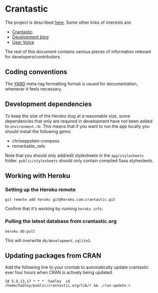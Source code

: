 # Crantastic

The project is described [here](http://dev.crantastic.org/about). Some other
links of interests are:

- [Crantastic](http://crantastic.org/)
- [Development blog](http://blog.crantastic.org/)
- [User Voice](http://crantastic.uservoice.com/)

The rest of this document contains various pieces of information relevant for
developers/contributors.

## Coding conventions

The [YARD](http://github.com/lsegal/yard/tree/master) meta-tag formatting format
is usued for documentation, whenever it feels necessary.

## Development dependencies

To keep the size of the Heroku slug at a reasonable size, some dependencies that
only are required in development have not been added to `environment.rb`. This
means that if you want to run the app locally you should install the following gems:

- chriseppstein-compass
- remarkable_rails

Note that you should only add/edit stylesheets in the `app/stylesheets` folder.
`public/stylesheets` should only contain compiled Sass styhesleets.

## Working with Heroku

### Setting up the Heroku remote

    git remote add heroku git@heroku.com:crantastic.git

Confirm that it's working by running `heroku info`.

### Pulling the latest database from crantastic.org

    heroku db:pull

This will overwrite `db/development.sqlite3`.

## Updating packages from CRAN

Add the following line to your crontab to automatically update crantastic ever
four hours when CRAN is actively being updated.

    18 5,9,13,17 * * *  hadley  cd /home/hadley/public/crantastic.org/lib/r && ./run-update.r
